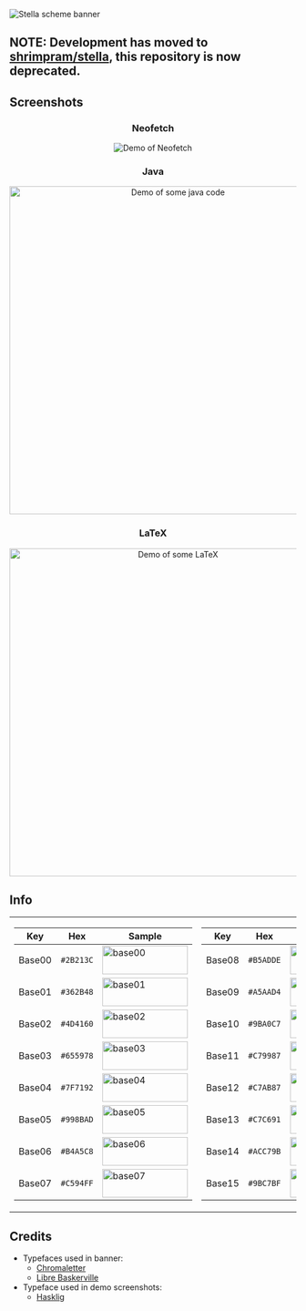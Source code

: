 ![Stella scheme banner](../images/banner.jpg?raw=true)

## NOTE: Development has moved to [shrimpram/stella](https://github.com/shrimpram/stella), this repository is now deprecated.

## Screenshots
<h3 align="center">Neofetch</h3>
<p align="center">
    <img src="../images/demo-neofetch.png?raw=true" alt="Demo of Neofetch"/>
</p>

<h3 align="center">Java</h3>
<p align="center">
    <img src="../images/demo-java.png?raw=true" alt="Demo of some java code" height="576"/>
</p>

<h3 align="center">LaTeX</h3>
<p align="center">
    <img src="../images/demo-tex.png?raw=true" alt="Demo of some LaTeX" height="576"/>
</p>


## Info

<table>
<tr><td>

| Key    | Hex       | Sample                                                                         |
|--------|-----------|--------------------------------------------------------------------------------|
| Base00 | `#2B213C` | <img src="../images/base00.png?raw=true" alt="base00" width="150" height="50"> |
| Base01 | `#362B48` | <img src="../images/base01.png?raw=true" alt="base01" width="150" height="50"> |
| Base02 | `#4D4160` | <img src="../images/base02.png?raw=true" alt="base02" width="150" height="50"> |
| Base03 | `#655978` | <img src="../images/base03.png?raw=true" alt="base03" width="150" height="50"> |
| Base04 | `#7F7192` | <img src="../images/base04.png?raw=true" alt="base04" width="150" height="50"> |
| Base05 | `#998BAD` | <img src="../images/base05.png?raw=true" alt="base05" width="150" height="50"> |
| Base06 | `#B4A5C8` | <img src="../images/base06.png?raw=true" alt="base06" width="150" height="50"> |
| Base07 | `#C594FF` | <img src="../images/base07.png?raw=true" alt="base07" width="150" height="50"> |

</td><td>

| Key    | Hex       | Sample                                                                         |
|--------|-----------|--------------------------------------------------------------------------------|
| Base08 | `#B5ADDE` | <img src="../images/base08.png?raw=true" alt="base08" width="150" height="50"> |
| Base09 | `#A5AAD4` | <img src="../images/base09.png?raw=true" alt="base09" width="150" height="50"> |
| Base10 | `#9BA0C7` | <img src="../images/base10.png?raw=true" alt="base10" width="150" height="50"> |
| Base11 | `#C79987` | <img src="../images/base11.png?raw=true" alt="base11" width="150" height="50"> |
| Base12 | `#C7AB87` | <img src="../images/base12.png?raw=true" alt="base12" width="150" height="50"> |
| Base13 | `#C7C691` | <img src="../images/base13.png?raw=true" alt="base13" width="150" height="50"> |
| Base14 | `#ACC79B` | <img src="../images/base14.png?raw=true" alt="base14" width="150" height="50"> |
| Base15 | `#9BC7BF` | <img src="../images/base15.png?raw=true" alt="base15" width="150" height="50"> |

</td></tr> </table>


## Credits
* Typefaces used in banner:
    - [Chromaletter](http://www.losttype.com/font/?name=chromaletter)
    - [Libre Baskerville](https://fonts.google.com/specimen/Libre+Baskerville)
* Typeface used in demo screenshots:
    - [Hasklig](https://github.com/i-tu/Hasklig/)
